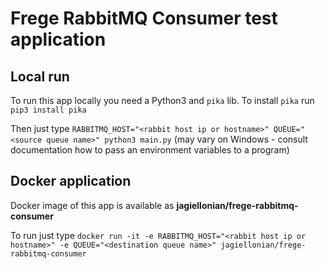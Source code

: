 # Frege RabbitMQ Consumer test application

## Local run
To run this app locally you need a Python3 and `pika` lib.
To install `pika` run `pip3 install pika`

Then just type `RABBITMQ_HOST="<rabbit host ip or hostname>" QUEUE="<source queue name>" python3 main.py` (may vary on Windows - consult documentation how to pass an environment variables to a program)

## Docker application
Docker image of this app is available as **jagiellonian/frege-rabbitmq-consumer**

To run just type `docker run -it -e RABBITMQ_HOST="<rabbit host ip or hostname>" -e QUEUE="<destination queue name>" jagiellonian/frege-rabbitmq-consumer`
